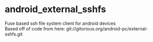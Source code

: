 android_external_sshfs
======================

Fuse based ssh file system client for android devices  
Based off of code from here: git://gitorious.org/android-pc/external-sshfs.git
